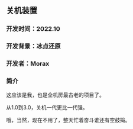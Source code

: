 ## 关机装置

### 开发时间：2022.10

### 开发背景：冰点还原

### 开发者：Morax

### 简介

这应该是我，也是全机房最古老的项目了。

从1.0到3.0，关机一代更比一代强。

哦，当然，现在不用了，整天忙着奋斗谁还有空鼓捣。
